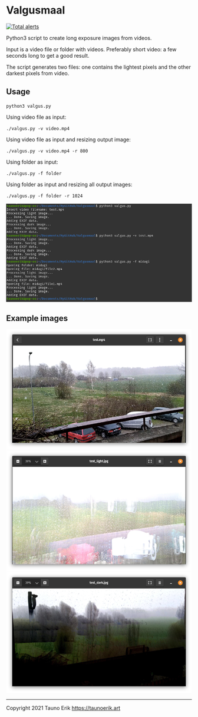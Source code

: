 # Valgusmaal

[![Total alerts](https://img.shields.io/lgtm/alerts/g/taunoe/Valgusmaal.svg?logo=lgtm&logoWidth=18)](https://lgtm.com/projects/g/taunoe/Valgusmaal/alerts/)

Python3 script to create long exposure images from videos.

Input is a video file or folder with videos. Preferably short video: a few seconds long to get a good result.

The script generates two files: one contains the lightest pixels and the other darkest pixels from video.

## Usage

    python3 valgus.py

Using video file as input:

    ./valgus.py -v video.mp4

Using video file as input and resizing output image:

    ./valgus.py -v video.mp4 -r 800

Using folder as input:

    ./valgus.py -f folder

Using folder as input and resizing all output images:

    ./valgus.py -f folder -r 1024

![Example](img/Ekraanipilt%202021-12-02%2020-23-17.png)

## Example images

![Example](img/video.png)
![Example](img/light.png)
![Example](img/dark.png)
 ___

Copyright 2021 Tauno Erik https://taunoerik.art